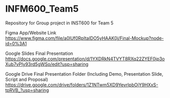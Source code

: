 # INFM600_Team5
Repository for Group project in INST600 for Team 5

Figma App/Website Link
https://www.figma.com/file/a0lUf0RpItaIDO5yHAAK0j/Final-Mockup?node-id=0%3A1

Google Slides Final Presentation
https://docs.google.com/presentation/d/1YXDRkN4TVYT8RXq22ZYEF0jp3oXub7vPIy93rd5gWSo/edit?usp=sharing

Google Drive Final Presentation Folder (Including Demo, Presentation Slide, Script and Proposal)
https://drive.google.com/drive/folders/1Z1NTwm5XD9YevrIpbOjY9HXxS-tpRVB_?usp=sharing

